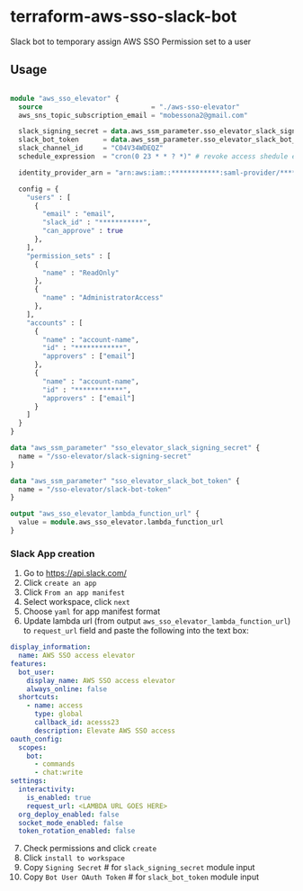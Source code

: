 # terraform-aws-sso-slack-bot
Slack bot to temporary assign AWS SSO Permission set to a user

## Usage
```terraform

module "aws_sso_elevator" {
  source                           = "./aws-sso-elevator"
  aws_sns_topic_subscription_email = "mobessona2@gmail.com"

  slack_signing_secret = data.aws_ssm_parameter.sso_elevator_slack_signing_secret.value
  slack_bot_token      = data.aws_ssm_parameter.sso_elevator_slack_bot_token.value
  slack_channel_id     = "C04V34WDEQZ"
  schedule_expression  = "cron(0 23 * * ? *)" # revoke access shedule expression

  identity_provider_arn = "arn:aws:iam::************:saml-provider/*************************************"

  config = {
    "users" : [
      {
        "email" : "email",
        "slack_id" : "***********",
        "can_approve" : true
      },
    ],
    "permission_sets" : [
      {
        "name" : "ReadOnly"
      },
      {
        "name" : "AdministratorAccess"
      },
    ],
    "accounts" : [
      {
        "name" : "account-name",
        "id" : "************",
        "approvers" : ["email"]
      },
      {
        "name" : "account-name",
        "id" : "************",
        "approvers" : ["email"]
      }
    ]
  }
}

data "aws_ssm_parameter" "sso_elevator_slack_signing_secret" {
  name = "/sso-elevator/slack-signing-secret"
}

data "aws_ssm_parameter" "sso_elevator_slack_bot_token" {
  name = "/sso-elevator/slack-bot-token"
}

output "aws_sso_elevator_lambda_function_url" {
  value = module.aws_sso_elevator.lambda_function_url
}

```

### Slack App creation
1. Go to https://api.slack.com/
2. Click `create an app`
3. Click `From an app manifest`
4. Select workspace, click `next`
5. Choose `yaml` for app manifest format
6. Update lambda url (from output `aws_sso_elevator_lambda_function_url`) to `request_url` field and paste the following into the text box: 
```yaml
display_information:
  name: AWS SSO access elevator
features:
  bot_user:
    display_name: AWS SSO access elevator
    always_online: false
  shortcuts:
    - name: access
      type: global
      callback_id: acesss23
      description: Elevate AWS SSO access
oauth_config:
  scopes:
    bot:
      - commands
      - chat:write
settings:
  interactivity:
    is_enabled: true
    request_url: <LAMBDA URL GOES HERE>
  org_deploy_enabled: false
  socket_mode_enabled: false
  token_rotation_enabled: false
```
7. Check permissions and click `create`
8. Click `install to workspace`
9. Copy `Signing Secret` # for `slack_signing_secret` module input
10. Copy `Bot User OAuth Token` # for `slack_bot_token` module input